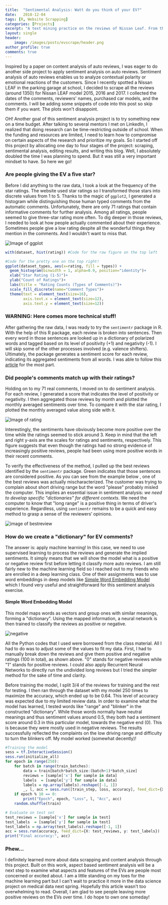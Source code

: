 ```yaml
---
title:  "Sentimental Analysis: Watt do you think of your EV?"
date:   2018-12-04
tags: [R, Website Scrapping]
categories: [Projects]
excerpt: "A text mining practice on the reviews of Nissan Leaf. From this content analysis project, I found out that while EV customers have given consistant ratings over time, they have been using more positive words in their reviews."
layout: single
header:
    image: /images/posts/evscrape/header.png
author_profile: true
comments: true
---
```

<div id="fb-root"></div>
<script async defer crossorigin="anonymous" src="https://connect.facebook.net/en_US/sdk.js#xfbml=1&version=v3.3"></script>

Inspired by a paper on content analysis of auto reviews, I was eager to do another side project to apply sentiment analysis on auto reviews. Sentiment analysis of auto reviews enables us to analyze contextual polarity or emotional reactions of the customers. Since I recently spotted a Nissan LEAF in the parking garage at school, I decided to scrape all the reviews (around 1350) for Nissan LEAF model 2015, 2016 and 2017. I collected the dates of the comments, reviewers' names, purchased car models, and the comments. I will be adding some snippets of code into this post so skip them if you want. The plots won't disappoint.

OH! Another goal of this sentiment analysis project is to try something new on a time budget. After talking to several mentors I met on LinkedIn, I realized that doing research can be time-restricting outside of school. When the funding and resources are limited, I need to learn how to compromise on certain aspects of the research and prioritize my goals. So I started off this project by allocating one day to four stages of the project: scraping, sentimental analysis, editing results, and writing this blog. Well, I absolutely doubled the time I was planning to spend. But it was still a very important mindset to have. So here we go!


### Are people giving the EV a five star?
Before I did anything to the raw data, I took a look at the frequency of the star ratings. The website used star ratings so I transformed those stars into discrete values from 1 to 5. Thanks to the magic of `ggplot2`, I generated a histogram while distinguishing those human typed comments from the automatic comments. Unfortunately, there are only 71 ratings that contain informative comments for further analysis. Among all ratings, people seemed to give three-star rating more often. To dig deeper in those reviews, I needed to look at how people actually commented about their experience. Sometimes people give a low rating despite all the wonderful things they mention in the comments. And I wouldn't want to miss that.

![Image of ggplot](/images/posts/evscrape/ggplot.png)

```r
with(dataset, hist(rating)) #Code for the raw figure on the top left

#Code for the pretty one on the top right!
ggplot(dataset_types, aes(x=rating, fill = types)) +
  geom_histogram(binwidth = 1, alpha=0.9, position="identity")+
  xlab("Star Rating (1-5)")+
  ylab("Count of Ratings")+
  labs(title = "Rating Counts (Types of Comments)")+
  scale_fill_discrete(name="Comment Types")+
  theme(text = element_text(size=16),
        axis.text.x = element_text(size=12),
        axis.text.y = element_text(size=12))
```

### WARNING: Here comes more technical stuff!
After gathering the raw data, I was ready to try the `sentimentr` package in R. With the help of this R package, each review is broken into sentences. Then every word in those sentences are looked up in a dictionary of polarized words and tagged based on its level of positivity (+1) and negativity (-1). I will skip some of the other processes involved (e.g. valence shifters). Ultimately, the package generates a sentiment score for each review, indicating its aggregated sentiments from all words. I was able to follow this [article](https://justrthings.com/2016/08/17/web-scraping-and-sentiment-analysis-of-amazon-reviews/comment-page-1/#comment-363) for the most part.

### Did people's comments match up with their ratings?
Holding on to my 71 real comments, I moved on to do sentiment analysis. For each review, I generated a score that indicates the level of positivity or negativity. I then aggregated those reviews by month and plotted the monthly averaged sentiments over time. To compare it with the star rating, I plotted the monthly averaged value along side with it.


![Image of rating](/images/posts/evscrape/rating.png)

Interestingly, the sentiments have obviously become more positive over the time while the ratings seemed to stick around 3. Keep in mind that the left and right y-axis are the scales for ratings and sentiments, respectively. This figure suggests that even though the ratings had no strong evidence of increasingly positive reviews, people had been using more positive words in their recent comments.

To verify the effectiveness of the method, I pulled up the best reviews identified by the `sentimentr` package. Green indicates that those sentences are considered positive. As you can see from the example below , one of the best reviews was actually mischaracterized. The customer was trying to complain about short driving range but the word "please" probably misled the computer. This implies an essential issue in sentiment analysis: *we need to develop specific "dictionaries" for different contexts*. We need the computer to know that "long range" is a positive thing in terms of driver's experience. Regardless, using `sentimentr` remains to be a quick and easy method to grasp a sense of the reviewers’ opinions. 

![image of bestreview](/images/posts/evscrape/bestreview.png)

### How do we create a "dictionary" for EV comments?

The answer is: apply machine learning! In this case, we need to use supervised learning to process the reviews and generate the implied sentiments. It simply means that we will show the model what is a positive or negative review first before letting it classify more auto reviews. I am still fairly new to the machine learning field so I reached out to my friends who are enrolled in a deep learning class. One of their assignments was to use word embeddings in deep models like [Simple Word Embedding Model](http://people.ee.duke.edu/~lcarin/acl2018_swem.pdf) which I found very useful and straightforward for this sentiment analysis exercise. 

<div class="notice">
    <h4>Simple Word Embedding Model</h4>
    <p>This model maps words as vectors and group ones with similar meanings, forming a "dictionary". Using the mapped information, a neural network is then trained to classify the reviews as positive or negative.</p>
</div>



![negative](/images/posts/evscrape/negative.png)

All the Python codes that I used were borrowed from the class material. All I had to do was to adjust some of the values to fit my data. First, I had to manually break down the reviews and give them positive and negative ratings (100 in total), as shown above. "0" stands for negative reviews while "1" stands for positive reviews. I could also apply Recurrent Neural Networks to directly run the undivided long reviews but I tried the simpler method for the sake of time and clarity.

Before training the model, I split 3/4 of the reviews for training and the rest for testing. I then ran through the dataset with my model 250 times to maximize the accuracy, which ended up to be 0.64. This level of accuracy was expected due to my limited review data. In order to examine what the model has learned, I tested words like "range" and "blinker" in the constructed "dictionary". While those words normally have neutral meanings and thus sentiment values around 0.5, they both had a sentiment score around 0.3 in this particular model, towards the negative end (0). This is because they were mostly used in negative reviews. The results successfully reflected the complaints on the low driving range and difficulty to turn the blinkers off. My model worked (somewhat decently)!


```r
#Training the model
sess = tf.InteractiveSession()
sess.run(initialize_all)
for epoch in range(250):
    for batch in range(train_batches):
        data = train[batch*batch_size:(batch+1)*batch_size]
        reviews = [sample['x'] for sample in data]
        labels  = [sample['y'] for sample in data]
        labels = np.array(labels).reshape([-1, 1])
        _, l, acc = sess.run([train_step, loss, accuracy], feed_dict={X: reviews, y: labels})
    if epoch % 10 == 0:
        print("Epoch", epoch, "Loss", l, "Acc", acc)
    random.shuffle(train)

# Evaluate on test set
test_reviews = [sample['x'] for sample in test]
test_labels  = [sample['y'] for sample in test]
test_labels = np.array(test_labels).reshape([-1, 1])
acc = sess.run(accuracy, feed_dict={X: test_reviews, y: test_labels})
print("Final accuracy:", acc)

```

### Phew...
I definitely learned more about data scrapping and content analysis through this project. Built on this work, aspect based sentiment analysis will be a next step to examine what aspects and features of the EVs are people most concerned or excited about. I am a little standing on my toes for the machine learning part but I can't wait to practice it more in the data science project on medical data next spring. Hopefully this article wasn't too overwhelming to read. Overall, I am glad to see people leaving more positive reviews on the EVs over time. I do hope to own one someday!


<div class="fb-comments" data-href="https://xjessiex.netlify.com/resources/evscrape/" data-width="" data-numposts="5"></div>